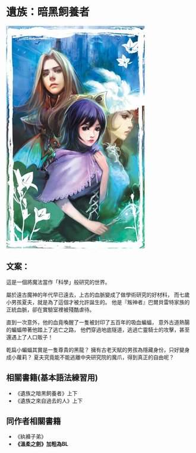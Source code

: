 # 遺族：暗黑飼養者

![封面](images/S2HW-LV1-0.png)

## 文案：
這是一個將魔法當作「科學」般研究的世界。

屬於遠古魔神的年代早已遠去，上古的血脈變成了做學術研究的好材料，
而七歲小男孩夏夫，就是為了這個才被允許誕生的。
他是『叛神者』巴爾貝雷特家族的正統血脈，卻在實驗室裡被殘酷虐待。

直到一次意外，他的血竟喚醒了一隻被封印了五百年的吸血蝙蝠，
意外古道熱腸的蝙蝠帶著他踏上了逃亡之路，
他們穿過地底隧道，逃過亡靈騎士的攻擊，甚至還遇上了人口販子！

乾扁小蝙蝠其實是一隻尊貴的黑龍？
擁有古老天賦的男孩為隱藏身份，只好變身成小蘿莉？
夏夫究竟能不能逃離中央研究院的魔爪，得到真正的自由呢？

## 相關書籍(基本語法練習用)
* 《遺族之暗黑飼養者》上下
* 《遺族之來自過去的人》上下


## 同作者相關書籍
  * 《紈褲子弟》
  * **《溫柔之劍》加粗為BL**


